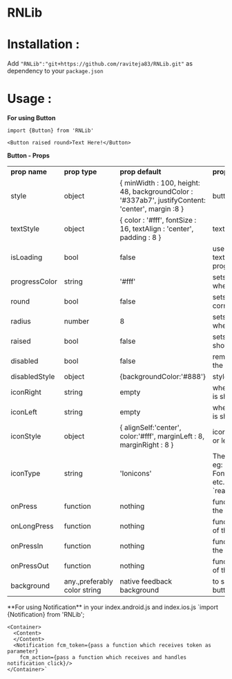# RNLib

# Installation :

 Add `"RNLib":"git+https://github.com/raviteja83/RNLib.git"`  as dependency to your `package.json`

# Usage :
**For using Button**

 `import {Button} from 'RNLib'`

 `<Button raised round>Text Here!</Button>`
 
  **Button - Props**
   <Table>
   <tr>
   <td><b>prop name</b></td>
   <td><b>prop type</b></td>
   <td><b>prop default</b></td>
   <td><b>prop description</b></td>
   </tr>
   <tr>
     <td>style</td>
     <td>object</td>
     <td>{
    minWidth : 100,
    height: 48,
    backgroundColor  : '#337ab7',
    justifyContent: 'center',
    margin :8
    }</td>
     <td>button style properties</td>
    </tr>
    <tr>
    <td>textStyle</td>
    <td>object</td>
    <td>{
    color : '#fff',
    fontSize : 16,
    textAlign : 'center',
    padding : 8
    }</td>
    <td>text style properties</td>
    </tr>
    <tr>
    <td>isLoading</td>
    <td>bool</td>
    <td>false</td>
    <td>used to toggle progress and text.setting this to true shows progress</td>
    </tr>
    <tr>
    <td>progressColor</td>
    <td>string</td>
    <td>'#fff'</td>
    <td>sets the color of progress bar when shown</td>
    </tr>
    <tr>
    <td>round</td>
    <td>bool</td>
    <td>false</td>
    <td>sets the button with rounded corners.default radius 8</td>
    </tr>
     <tr>
    <td>radius</td>
    <td>number</td>
    <td>8</td>
    <td>sets the radius of the button when round is set to true</td>
    </tr>
    <tr>
    <td>raised</td>
    <td>bool</td>
    <td>false</td>
    <td>sets elevation to the button to show as a raised button</td>
    </tr>
    <tr>
    <td>disabled</td>
    <td>bool</td>
    <td>false</td>
    <td>removes touch events and sets the background to '#888'</td>
    </tr>
     <tr>
    <td>disabledStyle</td>
    <td>object</td>
    <td>{backgroundColor:'#888'}</td>
    <td>style the button when disabled</td>
    </tr>
     <tr>
    <td>iconRight</td>
    <td>string</td>
    <td>empty</td>
    <td>when set to a valid icon name,it is shown to the right of the text</td>
    </tr>
     <tr>
    <td>iconLeft</td>
    <td>string</td>
    <td>empty</td>
    <td>when set to a valid icon name,it is shown to the left of the text</td>
    </tr>
    <tr>
    <td>iconStyle</td>
    <td>object</td>
    <td>{
    alignSelf:'center',
    color:'#fff',
    marginLeft : 8,
    marginRight : 8
    }</td>
    <td>icon style properties when right or left icon is shown</td>
    </tr>
     <tr>
    <td>iconType</td>
    <td>string</td>
    <td>'Ionicons'</td>
    <td>The font of the icon to be used eg: FontAwesome,Ionicons,EvilIcons etc.all icons supported by `react-native-vector-icons`</td>
    </tr>
     <tr>
    <td>onPress</td>
    <td>function</td>
    <td>nothing</td>
    <td>function callback on press of the button</td>
    </tr>
     <tr>
    <td>onLongPress</td>
    <td>function</td>
    <td>nothing</td>
    <td>function callback on long press of the button</td>
    </tr>
     <tr>
    <td>onPressIn</td>
    <td>function</td>
    <td>nothing</td>
    <td>function callback on press in of the button</td>
    </tr>
     <tr>
    <td>onPressOut</td>
    <td>function</td>
    <td>nothing</td>
    <td>function callback on press out of the button</td>
    </tr>
     <tr>
    <td>background</td>
    <td>any.,preferably color string</td>
    <td>native feedback background</td>
    <td>to set the background of the button</td>
    </tr>
    </Table>
  **For using Notification**
    in your index.android.js and index.ios.js
   `import {Notification}  from 'RNLib';

    <Container>
      <Content>
      </Content>
      <Notification fcm_token={pass a function which receives token as parameter}
        fcm_action={pass a function which receives and handles notification click}/>
    </Container>`
 
